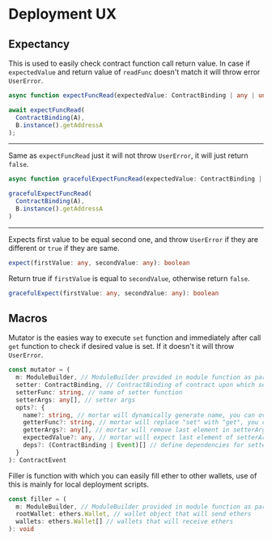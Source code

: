 # Deployment UX

## Expectancy

This is used to easily check contract function call return value. In case if `expectedValue` and return value of `readFunc` doesn't match it will throw error `UserError`.

```typescript
async function expectFuncRead(expectedValue: ContractBinding | any | undefined, readFunc: ContractFunction | any, ...readArgs: any): Promise<boolean>
```

```typescript
await expectFuncRead(
  ContractBinding(A), 
  B.instance().getAddressA
);
```

<hr>

Same as `expectFuncRead` just it will not throw `UserError`, it will just return `false`.

```typescript
async function gracefulExpectFuncRead(expectedValue: ContractBinding | any, readFunc: ContractFunction, ...readArgs: any): Promise<boolean>
```

```typescript
gracefulExpectFuncRead(
  ContractBinding(A),
  B.instance().getAddressA
)
```

<hr>

Expects first value to be equal second one, and throw `UserError` if they are different or `true` if they are same.

```typescript
expect(firstValue: any, secondValue: any): boolean
```

Return true if `firstValue` is equal to `secondValue`, otherwise return `false`.

```typescript
gracefulExpect(firstValue: any, secondValue: any): boolean
```

## Macros

Mutator is the easies way to execute `set` function and immediately after call `get` function to check if desired value is set. If it doesn't it will throw `UserError`.

```typescript
const mutator = (
  m: ModuleBuilder, // ModuleBuilder provided in module function as parameter
  setter: ContractBinding, // ContractBinding of contract upon which setter function will be called
  setterFunc: string, // name of setter function
  setterArgs: any[], // setter args
  opts?: {
    name?: string, // mortar will dynamically generate name, you can overwrite it here
    getterFunc?: string, // mortar will replace "set" with "get", you can overwrite name of getter function here
    getterArgs?: any[], // mortar will remove last element in setterArgs array, and send that as getter args, you can overwrite that here
    expectedValue?: any, // mortar will expect last element of setterArgs to be equal to getterFunc return value
    deps?: (ContractBinding | Event)[] // define dependencies for setter/getter execution
  }
): ContractEvent
```

Filler is function with which you can easily fill ether to other wallets, use of this is mainly for local deployment scripts.

```typescript
const filler = (
  m: ModuleBuilder, // ModuleBuilder provided in module function as parameter
  rootWallet: ethers.Wallet, // wallet object that will send ethers
  wallets: ethers.Wallet[] // wallets that will receive ethers
): void
```
